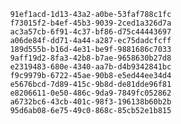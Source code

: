 
                91ef1acd-1d13-43a2-a0be-53faf788c1fc
                f73015f2-b4ef-45b3-9039-2ced1a326d7a
                ac3a57cb-6f91-4c37-bf86-d75c44443697
                a06de84f-dd71-4a44-a287-ec75dadcfcff
                189d555b-b16d-4e31-be9f-9881686c7033
                9aff19d2-8fa3-42b8-b7ae-9658630b27d8
                e2319483-680e-4340-aa7b-d4b9342841bc
                f9c9979b-6722-45ae-90b8-e5ed44ee34d4
                e5676bcd-7d89-415c-9b8d-de81dde96f81
                e8206611-0e50-486c-9da9-7849fc052862
                a6732bc6-43cb-401c-98f3-196138b60b2b
                95d6ab08-6e75-49c0-868c-85cb52e1b815
                